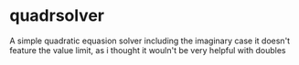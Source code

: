# quadrsolver
A simple quadratic equasion solver including the imaginary case
it doesn't feature the value limit, as i thought it wouln't be very helpful with doubles

